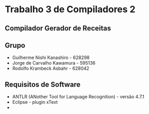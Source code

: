 # Trabalho 3 de Compiladores 2

## Compilador Gerador de Receitas

## Grupo
  - Guilherme Nishi Kanashiro - 628298
  - Jorge de Carvalho Kawamura - 595136
  - Rodolfo Krambeck Asbahr - 628042
  
## Requisitos de Software
  - ANTLR (ANother Tool for Language Recognition) - versão 4.7.1
  - Eclipse - plugin xText
  - 
